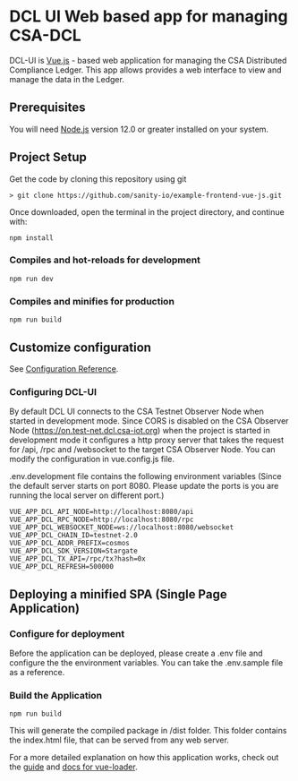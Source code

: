 # DCL UI Web based app for managing CSA-DCL

DCL-UI is [Vue.js](https://vuejs.org/) - based web application for managing the CSA Distributed Compliance Ledger. This app allows provides a web interface to view and manage the data in the Ledger.

## Prerequisites
You will need [Node.js](https://nodejs.org) version 12.0 or greater installed on your system.

## Project Setup

Get the code by cloning this repository using git

    > git clone https://github.com/sanity-io/example-frontend-vue-js.git

Once downloaded, open the terminal in the project directory, and continue with:

```
npm install
```

### Compiles and hot-reloads for development
```
npm run dev
```

### Compiles and minifies for production
```
npm run build
```


## Customize configuration

See [Configuration Reference](https://cli.vuejs.org/config/).

### Configuring DCL-UI
By default DCL UI connects to the CSA Testnet Observer Node when started in development mode. Since CORS is disabled on the CSA Observer Node (https://on.test-net.dcl.csa-iot.org) when the project is started in development mode it configures a http proxy server that takes the request for /api, /rpc and /websocket to the target CSA Observer Node. You can modify the configuration in vue.config.js file.

.env.development file contains the following environment variables (Since the default server starts on port 8080. Please update the ports is you are running the local server on different port.)
```
VUE_APP_DCL_API_NODE=http://localhost:8080/api
VUE_APP_DCL_RPC_NODE=http://localhost:8080/rpc
VUE_APP_DCL_WEBSOCKET_NODE=ws://localhost:8080/websocket
VUE_APP_DCL_CHAIN_ID=testnet-2.0
VUE_APP_DCL_ADDR_PREFIX=cosmos
VUE_APP_DCL_SDK_VERSION=Stargate
VUE_APP_DCL_TX_API=/rpc/tx?hash=0x
VUE_APP_DCL_REFRESH=500000
```

## Deploying a minified SPA (Single Page Application) 

### Configure for deployment
Before the application can be deployed, please create a .env file and configure the the environment variables. You can take the .env.sample file as a reference.


### Build the Application
```
npm run build 
```
This will generate the compiled package in /dist folder. This folder contains the index.html file, that can be served from any web server. 

For a more detailed explanation on how this application works, check out the [guide](http://vuejs-templates.github.io/webpack/) and [docs for vue-loader](http://vuejs.github.io/vue-loader).
